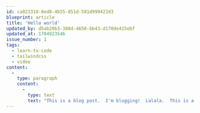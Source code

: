 ```yaml
---
id: ca023318-8ed8-4b55-851d-581d999422d3
blueprint: article
title: 'Hello world'
updated_by: d5ab20b3-388d-4650-bb43-d170de415ebf
updated_at: 1704923546
issue_number: 1
tags:
  - learn-to-code
  - tailwindcss
  - video
content:
  -
    type: paragraph
    content:
      -
        type: text
        text: "This is a blog post.  I'm blogging!  Lalala.  This is a blog post.  I'm blogging!  Lalala.  This is a blog post.  I'm blogging!  Lalala.  This is a blog post.  I'm blogging!  Lalala.  This is a blog post.  I'm blogging!  Lalala.Another paragraph.  This is a blog post.  I'm blogging!  Lalala.  This is a blog post.  I'm blogging!  Lalala.  This is a blog post.  I'm blogging!  Lalala.  This is a blog post.  I'm blogging!  Lalala.  This is a blog post.  I'm blogging!  Lalala.This is a blog post.  I'm blogging!  Lalala.  This is a blog post.  I'm blogging!  Lalala.  This is a blog post.  I'm blogging!  Lalala.  This is a blog post.  I'm blogging!  Lalala.  This is a blog post.  I'm blogging!  Lalala.Another paragraph.  This is a blog post.  I'm blogging!  Lalala.  This is a blog post.  I'm blogging!  Lalala.  This is a blog post.  I'm blogging!  Lalala.  This is a blog post.  I'm blogging!  Lalala.  This is a blog post.  I'm blogging!  Lalala.This is a blog post.  I'm blogging!  Lalala.  This is a blog post.  I'm blogging!  Lalala.  This is a blog post.  I'm blogging!  Lalala.  This is a blog post.  I'm blogging!  Lalala.  This is a blog post.  I'm blogging!  Lalala.Another paragraph.  This is a blog post.  I'm blogging!  Lalala.  This is a blog post.  I'm blogging!  Lalala.  This is a blog post.  I'm blogging!  Lalala.  This is a blog post.  I'm blogging!  Lalala.  This is a blog post.  I'm blogging!  Lalala.This is a blog post.  I'm blogging!  Lalala.  This is a blog post.  I'm blogging!  Lalala.  This is a blog post.  I'm blogging!  Lalala.  This is a blog post.  I'm blogging!  Lalala.  This is a blog post.  I'm blogging!  Lalala.Another paragraph.  This is a blog post.  I'm blogging!  Lalala.  This is a blog post.  I'm blogging!  Lalala.  This is a blog post.  I'm blogging!  Lalala.  This is a blog post.  I'm blogging!  Lalala.  This is a blog post.  I'm blogging!  Lalala.This is a blog post.  I'm blogging!  Lalala.  This is a blog post.  I'm blogging!  Lalala.  This is a blog post.  I'm blogging!  Lalala.  This is a blog post.  I'm blogging!  Lalala.  This is a blog post.  I'm blogging!  Lalala.Another paragraph.  This is a blog post.  I'm blogging!  Lalala.  This is a blog post.  I'm blogging!  Lalala.  This is a blog post.  I'm blogging!  Lalala.  This is a blog post.  I'm blogging!  Lalala.  This is a blog post.  I'm blogging!  Lalala.This is a blog post.  I'm blogging!  Lalala.  This is a blog post.  I'm blogging!  Lalala.  This is a blog post.  I'm blogging!  Lalala.  This is a blog post.  I'm blogging!  Lalala.  This is a blog post.  I'm blogging!  Lalala.Another paragraph.  This is a blog post.  I'm blogging!  Lalala.  This is a blog post.  I'm blogging!  Lalala.  This is a blog post.  I'm blogging!  Lalala.  This is a blog post.  I'm blogging!  Lalala.  This is a blog post.  I'm blogging!  Lalala.This is a blog post.  I'm blogging!  Lalala.  This is a blog post.  I'm blogging!  Lalala.  This is a blog post.  I'm blogging!  Lalala.  This is a blog post.  I'm blogging!  Lalala.  This is a blog post.  I'm blogging!  Lalala.Another paragraph.  This is a blog post.  I'm blogging!  Lalala.  This is a blog post.  I'm blogging!  Lalala.  This is a blog post.  I'm blogging!  Lalala.  This is a blog post.  I'm blogging!  Lalala.  This is a blog post.  I'm blogging!  Lalala."
---
```

